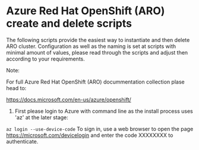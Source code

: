 # Azure Red Hat OpenShift (ARO) create and delete scripts

The following scripts provide the easiest way to instantiate and then delete ARO cluster. Configuration as well as the naming is set at scripts with minimal amount of values, please read through the scripts and adjust then according to your requirements.

Note:

For full Azure Red Hat OpenShift (ARO) docummentation collection plase head to:

https://docs.microsoft.com/en-us/azure/openshift/

1. First please login to Azure with command line as the install process uses 'az' at the later stage:

``` az login --use-device-code ```
To sign in, use a web browser to open the page https://microsoft.com/devicelogin and enter the code XXXXXXXX to authenticate.
